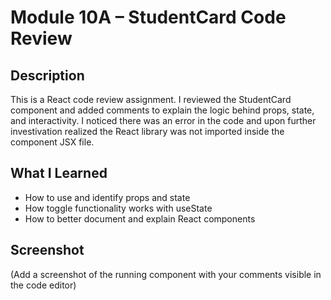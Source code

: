 # Module 10A – StudentCard Code Review

## Description

This is a React code review assignment. I reviewed the StudentCard component and added comments to
explain the logic behind props, state, and interactivity. I noticed there was an error in the code
and upon further investivation realized the React library was not imported inside the component JSX
file.

## What I Learned

- How to use and identify props and state
- How toggle functionality works with useState
- How to better document and explain React components

## Screenshot

(Add a screenshot of the running component with your comments visible in the code editor)
